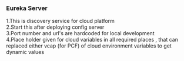 ### Eureka Server

1.This is discovery service for cloud platform <br/>
2.Start this after deploying config server<br/>
3.Port number and url's are hardcoded for local development <br/>
4.Place holder given for cloud variables in all required places , that can replaced either vcap (for PCF) of cloud environment variables to get dynamic values

